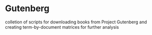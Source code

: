 # Gutenberg
colletion of scripts for downloading books from Project Gutenberg and creating term-by-document matrices for further analysis
